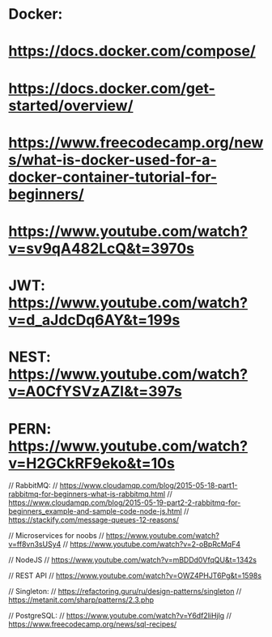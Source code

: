 # Docker:

# https://docs.docker.com/compose/

# https://docs.docker.com/get-started/overview/

# https://www.freecodecamp.org/news/what-is-docker-used-for-a-docker-container-tutorial-for-beginners/

# https://www.youtube.com/watch?v=sv9qA482LcQ&t=3970s

# JWT: https://www.youtube.com/watch?v=d_aJdcDq6AY&t=199s

# NEST: https://www.youtube.com/watch?v=A0CfYSVzAZI&t=397s

# PERN: https://www.youtube.com/watch?v=H2GCkRF9eko&t=10s

// RabbitMQ:
// https://www.cloudamqp.com/blog/2015-05-18-part1-rabbitmq-for-beginners-what-is-rabbitmq.html
// https://www.cloudamqp.com/blog/2015-05-19-part2-2-rabbitmq-for-beginners_example-and-sample-code-node-js.html
// https://stackify.com/message-queues-12-reasons/

// Microservices for noobs
// https://www.youtube.com/watch?v=ff8vn3sUSy4
// https://www.youtube.com/watch?v=2-oBpRcMqF4

// NodeJS
// https://www.youtube.com/watch?v=mBDDd0VfqQU&t=1342s

// REST API
// https://www.youtube.com/watch?v=OWZ4PHJT6Pg&t=1598s

// Singleton:
// https://refactoring.guru/ru/design-patterns/singleton
// https://metanit.com/sharp/patterns/2.3.php

// PostgreSQL:
// https://www.youtube.com/watch?v=Y6df2liHjlg
// https://www.freecodecamp.org/news/sql-recipes/
